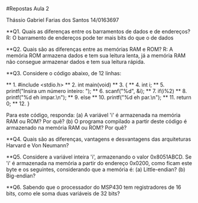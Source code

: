 #Repostas Aula 2

Thássio Gabriel Farias dos Santos 14/0163697

**Q1. Quais as diferenças entre os barramentos de dados e de endereços?
R: O barramento de endereços pode ter mais bits do que o de dados

**Q2. Quais são as diferenças entre as memórias RAM e ROM?
R: A memória ROM armazena dados e tem sua leitura lenta, já a memória RAM não consegue armazenar dados e tem sua leitura rápida. 

**Q3. Considere o código abaixo, de 12 linhas:

   ** 1.   #include <stdio.h>
   ** 2.   int main(void)
   ** 3.   {
   ** 4.      int i;
   ** 5.      printf("Insira um número inteiro: ");
   ** 6.      scanf("%d", &i);
   ** 7.      if(i%2)
   ** 8.         printf("%d eh impar.\n");
   ** 9.      else
  ** 10.         printf("%d eh par.\n");
  ** 11.      return 0;
  ** 12.   }

Para este código, responda:
	(a) A variável 'i' é armazenada na memória RAM ou ROM? Por quê?
	(b) O programa compilado a partir deste código é armazenado na memória RAM ou ROM? Por quê?

**Q4. Quais são as diferenças, vantagens e desvantagens das arquiteturas Harvard e Von Neumann?

**Q5. Considere a variável inteira 'i', armazenando o valor 0x8051ABCD. Se 'i' é armazenada na memória a partir do endereço 0x0200, como ficam este byte e os seguintes, considerando que a memória é:
	(a) Little-endian?
	(b) Big-endian?

**Q6. Sabendo que o processador do MSP430 tem registradores de 16 bits, como ele soma duas variáveis de 32 bits?
